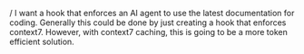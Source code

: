 /  I want a hook that enforces an AI agent to use the latest documentation for coding. Generally this could be done by just creating a hook that enforces context7. However, with context7 caching, this is going to be a more token efficient solution.
